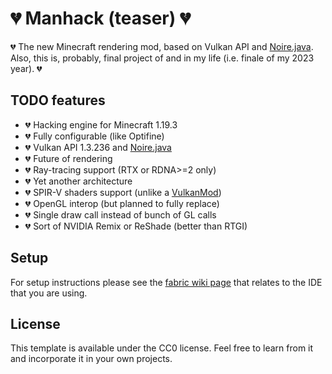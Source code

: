 # 💔 Manhack (teaser) 💔

💔 The new Minecraft rendering mod, based on Vulkan API and [Noire.java](https://github.com/hydra2s/noire.java). Also, this is, probably, final project of and in my life (i.e. finale of my 2023 year). 💔

## TODO features

- 💔 Hacking engine for Minecraft 1.19.3
- 💔 Fully configurable (like Optifine)
- 💔 Vulkan API 1.3.236 and [Noire.java](https://github.com/hydra2s/noire.java)
- 💔 Future of rendering
- 💔 Ray-tracing support (RTX or RDNA>=2 only)
- 💔 Yet another architecture
- 💔 SPIR-V shaders support (unlike a [VulkanMod](https://github.com/xCollateral/VulkanMod))
- 💔 OpenGL interop (but planned to fully replace)
- 💔 Single draw call instead of bunch of GL calls
- 💔 Sort of NVIDIA Remix or ReShade (better than RTGI)

## Setup

For setup instructions please see the [fabric wiki page](https://fabricmc.net/wiki/tutorial:setup) that relates to the IDE that you are using.

## License

This template is available under the CC0 license. Feel free to learn from it and incorporate it in your own projects.
